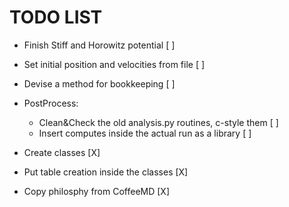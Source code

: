 TODO LIST
=========

- Finish Stiff and Horowitz potential [ ]
- Set initial position and velocities from file [ ]
- Devise a method for bookkeeping [ ]
- PostProcess:
  * Clean&Check the old analysis.py routines, c-style them [ ]
  * Insert computes inside the actual run as a library [ ]

- Create classes [X]
- Put table creation inside the classes [X]
- Copy philosphy from CoffeeMD [X]
